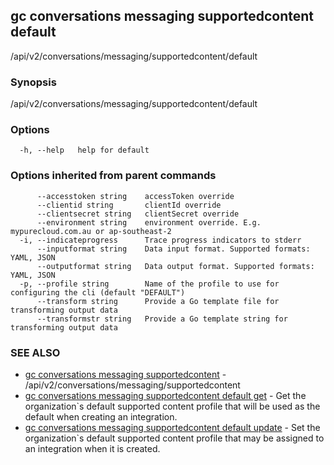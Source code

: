 ## gc conversations messaging supportedcontent default

/api/v2/conversations/messaging/supportedcontent/default

### Synopsis

/api/v2/conversations/messaging/supportedcontent/default

### Options

```
  -h, --help   help for default
```

### Options inherited from parent commands

```
      --accesstoken string    accessToken override
      --clientid string       clientId override
      --clientsecret string   clientSecret override
      --environment string    environment override. E.g. mypurecloud.com.au or ap-southeast-2
  -i, --indicateprogress      Trace progress indicators to stderr
      --inputformat string    Data input format. Supported formats: YAML, JSON
      --outputformat string   Data output format. Supported formats: YAML, JSON
  -p, --profile string        Name of the profile to use for configuring the cli (default "DEFAULT")
      --transform string      Provide a Go template file for transforming output data
      --transformstr string   Provide a Go template string for transforming output data
```

### SEE ALSO

* [gc conversations messaging supportedcontent](gc_conversations_messaging_supportedcontent.html)	 - /api/v2/conversations/messaging/supportedcontent
* [gc conversations messaging supportedcontent default get](gc_conversations_messaging_supportedcontent_default_get.html)	 - Get the organization`s default supported content profile that will be used as the default when creating an integration.
* [gc conversations messaging supportedcontent default update](gc_conversations_messaging_supportedcontent_default_update.html)	 - Set the organization`s default supported content profile that may be assigned to an integration when it is created.


